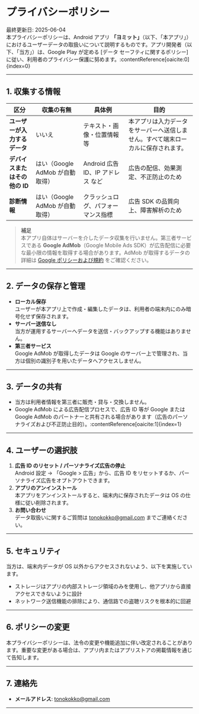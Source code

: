 # プライバシーポリシー

最終更新日: 2025-06-04  
本プライバシーポリシーは、Android アプリ **「ヨミット」**（以下、「本アプリ」）におけるユーザーデータの取扱いについて説明するものです。アプリ開発者（以下、「当方」）は、Google Play が定める [データ セーフティに関するポリシー] に従い、利用者のプライバシー保護に努めます。:contentReference[oaicite:0]{index=0}

---

## 1. 収集する情報

| 区分 | 収集の有無 | 具体例 | 目的 |
|---|---|---|---|
| **ユーザーが入力するデータ** | いいえ | テキスト・画像・位置情報 等 | 本アプリは入力データをサーバーへ送信しません。すべて端末ローカルに保存されます。 |
| **デバイスまたはその他の ID** | はい（Google AdMob が自動取得） | Android 広告 ID、IP アドレス など | 広告の配信、効果測定、不正防止のため |
| **診断情報** | はい（Google AdMob が自動取得） | クラッシュログ、パフォーマンス指標 | 広告 SDK の品質向上、障害解析のため |

> **補足**  
> 本アプリ自体はサーバーを介したデータ収集を行いません。第三者サービスである **Google AdMob**（Google Mobile Ads SDK）が広告配信に必要な最小限の情報を取得する場合があります。AdMob が取得するデータの詳細は [Google ポリシーおよび規約](https://policies.google.com/technologies/ads?hl=ja) をご確認ください。

---

## 2. データの保存と管理

- **ローカル保存**  
  ユーザーが本アプリ上で作成・編集したデータは、利用者の端末内にのみ暗号化せず保存されます。  
- **サーバー送信なし**  
  当方が運用するサーバーへデータを送信・バックアップする機能はありません。  
- **第三者サービス**  
  Google AdMob が取得したデータは Google のサーバー上で管理され、当方は個別の識別子を用いたデータへアクセスしません。

---

## 3. データの共有

- 当方は利用者情報を第三者に販売・貸与・交換しません。  
- Google AdMob による広告配信プロセスで、広告 ID 等が Google または Google AdMob のパートナーと共有される場合があります（広告のパーソナライズおよび不正防止目的）。:contentReference[oaicite:1]{index=1}

---

## 4. ユーザーの選択肢

1. **広告 ID のリセット / パーソナライズ広告の停止**  
   Android 設定 → 「Google  >  広告」から、広告 ID をリセットするか、パーソナライズ広告をオプトアウトできます。  
2. **アプリのアンインストール**  
   本アプリをアンインストールすると、端末内に保存されたデータは OS の仕様に従い削除されます。  
3. **お問い合わせ**  
   データ取扱いに関するご質問は [tonokokko@gmail.com](mailto:tonokokko@gmail.com) までご連絡ください。

---

## 5. セキュリティ

当方は、端末内データが OS 以外からアクセスされないよう、以下を実施しています。

- ストレージはアプリの内部ストレージ領域のみを使用し、他アプリから直接アクセスできないように設計  
- ネットワーク送信機能の排除により、通信路での盗聴リスクを根本的に回避

---

## 6. ポリシーの変更

本プライバシーポリシーは、法令の変更や機能追加に伴い改定されることがあります。重要な変更がある場合は、アプリ内またはアプリストアの掲載情報を通じて告知します。

---

## 7. 連絡先

- **メールアドレス**: [tonokokko@gmail.com](mailto:tonokokko@gmail.com)

---
